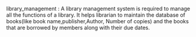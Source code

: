 library_management : A library management system is required to manage all the functions of a library. It helps librarian to maintain the database of books(like book name,publisher,Author, Number of copies) and the books that are borrowed by members along with their due dates.
